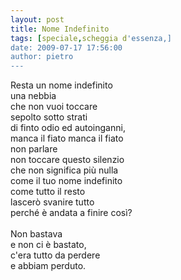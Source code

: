 ```yaml
---
layout: post
title: Nome Indefinito
tags: [speciale,scheggia d'essenza,]
date: 2009-07-17 17:56:00
author: pietro
---
```

Resta un nome indefinito<br/>una nebbia<br/>che non vuoi toccare<br/>sepolto sotto strati<br/>di finto odio ed autoinganni,<br/>manca il fiato manca il fiato<br/>non parlare<br/>non toccare questo silenzio<br/>che non significa più nulla<br/>come il tuo nome indefinito<br/>come tutto il resto<br/>lascerò svanire tutto<br/>perché è andata a finire così?<br/><br/>Non bastava<br/>e non ci è bastato,<br/>c'era tutto da perdere<br/>e abbiam perduto.
